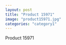 ```yaml
---
layout: post
title: "Product 15971"
image: "product15971.jpg"
categories: "category1"
---
```

Product 15971
